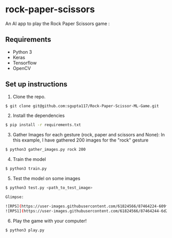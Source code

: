 # rock-paper-scissors 

An AI app to play the Rock Paper Scissors game :

## Requirements
- Python 3
- Keras
- Tensorflow
- OpenCV

## Set up instructions
1. Clone the repo.
```sh
$ git clone git@github.com:sgupta117/Rock-Paper-Scissor-ML-Game.git
```

2. Install the dependencies
```sh
$ pip install -r requirements.txt
```

3. Gather Images for each gesture (rock, paper and scissors and None):
In this example, I have gathered 200 images for the "rock" gesture
```sh
$ python3 gather_images.py rock 200
```

4. Train the model
```sh
$ python3 train.py
```

5. Test the model on some images
```sh
$ python3 test.py <path_to_test_image>

Glimpse:

![RPS](https://user-images.githubusercontent.com/61824566/87464224-609f3d80-c630-11ea-8cc6-ad27b4ab532b.PNG)
![RPS1](https://user-images.githubusercontent.com/61824566/87464244-6d239600-c630-11ea-9864-b611721bdfae.PNG)

```

6. Play the game with your computer!
```sh
$ python3 play.py
```
